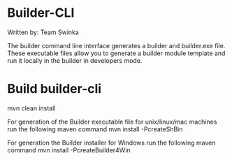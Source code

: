 # Builder-CLI
Written by: Team Swinka

The builder command line interface generates a builder and builder.exe file.
These executable files allow you to generate a builder module template and run it locally in the builder in developers mode.

# Build builder-cli
mvn clean install

For generation of the Builder executable file for unix/linux/mac machines run the following maven command
mvn install -PcreateShBin

For generation the Builder installer for Windows run the following maven command
mvn install -PcreateBuilder4Win



